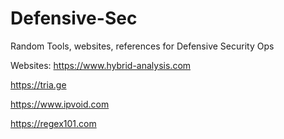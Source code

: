 # Defensive-Sec
Random Tools, websites, references for Defensive Security Ops

Websites:
https://www.hybrid-analysis.com

https://tria.ge

https://www.ipvoid.com

https://regex101.com
